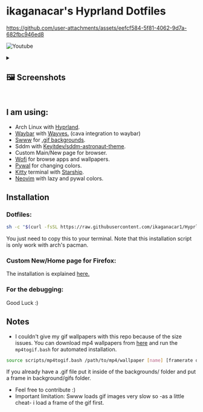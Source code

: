 # ikaganacar's Hyprland Dotfiles

https://github.com/user-attachments/assets/eefcf584-5f81-4062-9d7a-682fbc946ed8

![Youtube](https://youtu.be/0HbfCxHbAII)

<details>
<summary><h2>🖼️ Screenshots<h2/></summary>

![image](https://github.com/user-attachments/assets/d6706f5d-4eb8-44ee-ad76-f125866ef1e4)<br>
![image](https://github.com/user-attachments/assets/8b5d6c40-e943-4805-923e-11451710a5e4)<br>
![image](https://github.com/user-attachments/assets/2480e981-7223-4736-a137-38436249cd85)<br>

</details>

## I am using:
* Arch Linux with [Hyprland](https://hyprland.org/).
* [Waybar](https://github.com/Alexays/Waybar) with [Wayves.](https://github.com/jvc84/wayves) (cava integration to waybar)
* [Swww](https://github.com/LGFae/swww) for [.gif backgrounds](https://motionbgs.com/). 
* Sddm with [Keyitdev/sddm-astronaut-theme](https://github.com/ikaganacar1/Hyprland_Dotfiles/tree/main/sddm).
* Custom Main/New page for browser.
* [Wofi](https://github.com/SimplyCEO/wofi) for browse apps and wallpapers.
* [Pywal](https://github.com/dylanaraps/pywal) for changing colors.
* [Kitty](https://sw.kovidgoyal.net/kitty/) terminal with [Starship](https://github.com/starship/starship).
* [Neovim](https://neovim.io/) with lazy and pywal colors.

## Installation  
### Dotfiles:
```bash
sh -c "$(curl -fsSL https://raw.githubusercontent.com/ikaganacar1/Hyprland_Dotfiles/refs/heads/main/scripts/install.sh)
```
You just need to copy this to your terminal. Note that this installation script is only work with arch's pacman. <br>

### Custom New/Home page for Firefox:
The installation is explained [here.](https://github.com/ikaganacar1/Hyprland_Dotfiles/tree/main/fuckin_firefox_policy)

### For the debugging:
Good Luck :)

## Notes
* I couldn't give my gif wallpapers with this repo because of the size issues. You can download mp4 wallpapers from [here](https://motionbgs.com/) and run the `mp4togif.bash` for automated installation.<br>
```bash
source scripts/mp4togif.bash /path/to/mp4/wallpaper [name] [framerate default=15]
```
If you already have a .gif file put it inside of the backgrounds/ folder and put a frame in background/gifs folder.
* Feel free to contribute :)
* Important limitation: Swww loads gif images very slow so -as a little cheat- i load a frame of the gif first.
